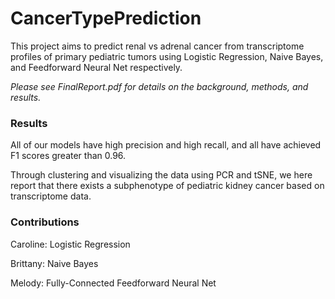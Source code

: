 # CancerTypePrediction
This project aims to predict renal vs adrenal cancer from transcriptome profiles of primary pediatric tumors using Logistic Regression, Naive Bayes, and Feedforward Neural Net respectively.

*Please see FinalReport.pdf for details on the background, methods, and results.*
### Results
All of our models have high precision and high recall, and all have achieved F1 scores greater than 0.96.

Through clustering and visualizing the data using PCR and tSNE, we here report that there exists a subphenotype of pediatric kidney cancer based on transcriptome data.
### Contributions
Caroline: Logistic Regression

Brittany: Naive Bayes

Melody: Fully-Connected Feedforward Neural Net

